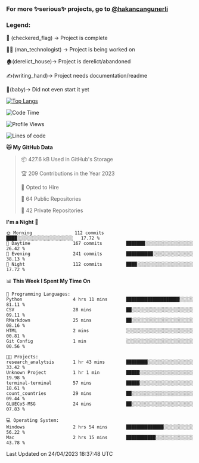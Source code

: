 ### For more ✨serious✨ projects, go to [@hakancangunerli](https://github.com/hakancangunerli)


### Legend:


🏁 (checkered_flag) -> Project is complete

👨‍💻 (man_technologist)   -> Project is being worked on

🏚️(derelict_house)-> Project is derelict/abandoned

✍️(writing_hand)-> Project needs documentation/readme

👶(baby)-> Did not even start it yet

[![Top Langs](https://github-readme-stats.vercel.app/api/top-langs/?username=johngunerli&layout=compact&hide=tex,html,shell,CSS&langs_count=10&exclude_repo=2015-csharp)](https://github.com/anuraghazra/github-readme-stats)


<!--START_SECTION:waka-->
![Code Time](http://img.shields.io/badge/Code%20Time-423%20hrs%2027%20mins-blue)

![Profile Views](http://img.shields.io/badge/Profile%20Views-8-blue)

![Lines of code](https://img.shields.io/badge/From%20Hello%20World%20I%27ve%20Written-3.7%20million%20lines%20of%20code-blue)

**🐱 My GitHub Data** 

> 📦 427.6 kB Used in GitHub's Storage 
 > 
> 🏆 209 Contributions in the Year 2023
 > 
> 💼 Opted to Hire
 > 
> 📜 64 Public Repositories 
 > 
> 🔑 42 Private Repositories 
 > 
**I'm a Night 🦉** 

```text
🌞 Morning                112 commits         ████░░░░░░░░░░░░░░░░░░░░░   17.72 % 
🌆 Daytime                167 commits         ███████░░░░░░░░░░░░░░░░░░   26.42 % 
🌃 Evening                241 commits         ██████████░░░░░░░░░░░░░░░   38.13 % 
🌙 Night                  112 commits         ████░░░░░░░░░░░░░░░░░░░░░   17.72 % 
```


📊 **This Week I Spent My Time On** 

```text
💬 Programming Languages: 
Python                   4 hrs 11 mins       ████████████████████░░░░░   81.11 % 
CSV                      28 mins             ██░░░░░░░░░░░░░░░░░░░░░░░   09.11 % 
RMarkdown                25 mins             ██░░░░░░░░░░░░░░░░░░░░░░░   08.16 % 
HTML                     2 mins              ░░░░░░░░░░░░░░░░░░░░░░░░░   00.81 % 
Git Config               1 min               ░░░░░░░░░░░░░░░░░░░░░░░░░   00.56 % 

🐱‍💻 Projects: 
research_analytsis       1 hr 43 mins        ████████░░░░░░░░░░░░░░░░░   33.42 % 
Unknown Project          1 hr 1 min          █████░░░░░░░░░░░░░░░░░░░░   19.98 % 
terminal-terminal        57 mins             █████░░░░░░░░░░░░░░░░░░░░   18.61 % 
count_countries          29 mins             ██░░░░░░░░░░░░░░░░░░░░░░░   09.44 % 
GLUECoS-MSG              24 mins             ██░░░░░░░░░░░░░░░░░░░░░░░   07.83 % 

💻 Operating System: 
Windows                  2 hrs 54 mins       ██████████████░░░░░░░░░░░   56.22 % 
Mac                      2 hrs 15 mins       ███████████░░░░░░░░░░░░░░   43.78 % 
```


 Last Updated on 24/04/2023 18:37:48 UTC
<!--END_SECTION:waka-->


